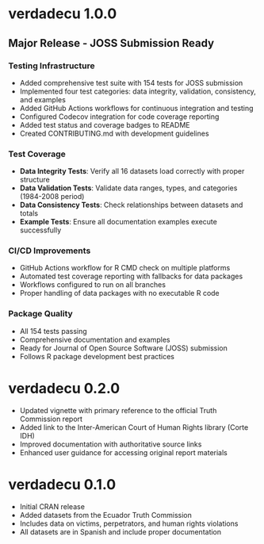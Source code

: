 # verdadecu 1.0.0

## Major Release - JOSS Submission Ready

### Testing Infrastructure

- Added comprehensive test suite with 154 tests for JOSS submission
- Implemented four test categories: data integrity, validation, consistency, and examples
- Added GitHub Actions workflows for continuous integration and testing
- Configured Codecov integration for code coverage reporting
- Added test status and coverage badges to README
- Created CONTRIBUTING.md with development guidelines

### Test Coverage

- **Data Integrity Tests**: Verify all 16 datasets load correctly with proper structure
- **Data Validation Tests**: Validate data ranges, types, and categories (1984-2008 period)
- **Data Consistency Tests**: Check relationships between datasets and totals
- **Example Tests**: Ensure all documentation examples execute successfully

### CI/CD Improvements

- GitHub Actions workflow for R CMD check on multiple platforms
- Automated test coverage reporting with fallbacks for data packages
- Workflows configured to run on all branches
- Proper handling of data packages with no executable R code

### Package Quality

- All 154 tests passing
- Comprehensive documentation and examples
- Ready for Journal of Open Source Software (JOSS) submission
- Follows R package development best practices

# verdadecu 0.2.0

- Updated vignette with primary reference to the official Truth Commission report
- Added link to the Inter-American Court of Human Rights library (Corte IDH)
- Improved documentation with authoritative source links
- Enhanced user guidance for accessing original report materials

# verdadecu 0.1.0

- Initial CRAN release
- Added datasets from the Ecuador Truth Commission
- Includes data on victims, perpetrators, and human rights violations
- All datasets are in Spanish and include proper documentation
